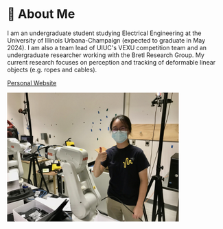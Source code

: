 # 💬 About Me

I am an undergraduate student studying Electrical Engineering at the University of Illinois Urbana-Champaign (expected to graduate in May 2024). I am also a team lead of UIUC's VEXU competition team and an undergraduate researcher working with the Bretl Research Group. My current research focuses on perception and tracking of deformable linear objects (e.g. ropes and cables).

[Personal Website](https://jingyi-xiang.github.io/)

<img src = "https://github.com/ambulocetus18/ambulocetus18/blob/main/me.jpg" align = "center" width = "400">

